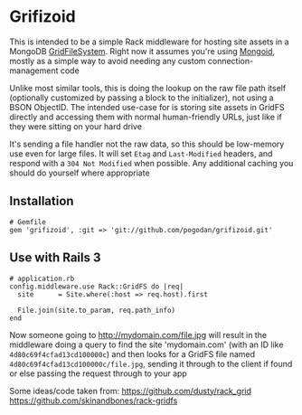 # Grifizoid
  
  This is intended to be a simple Rack middleware for hosting site assets in a MongoDB [GridFileSystem](http://www.mongodb.org/display/DOCS/GridFS+in+Ruby). Right now it assumes you're using [Mongoid](http://mongoid.org/), mostly as a simple way to avoid needing any custom connection-management code

Unlike most similar tools, this is doing the lookup on the raw file path itself (optionally customized by passing a block to the initializer), not using a BSON ObjectID. The intended use-case for is storing site assets in GridFS directly and accessing them with normal human-friendly URLs, just like if they were sitting on your hard drive

It's sending a file handler not the raw data, so this should be low-memory use even for large files. It will set `Etag` and `Last-Modified` headers, and respond with a `304 Not Modified` when possible. Any additional caching you should do yourself where appropriate

## Installation

    # Gemfile
    gem 'grifizoid', :git => 'git://github.com/pogodan/grifizoid.git'

## Use with Rails 3

    # application.rb
    config.middleware.use Rack::GridFS do |req|
      site      = Site.where(:host => req.host).first
    
      File.join(site.to_param, req.path_info)
    end
  
Now someone going to http://mydomain.com/file.jpg will result in the middleware doing a query to find the site 'mydomain.com' (with an ID like `4d80c69f4cfad13cd100000c`) and then looks for a GridFS file named `4d80c69f4cfad13cd100000c/file.jpg`, sending it through to the client if found or else passing the request through to your app

Some ideas/code taken from:
  https://github.com/dusty/rack_grid
  https://github.com/skinandbones/rack-gridfs
